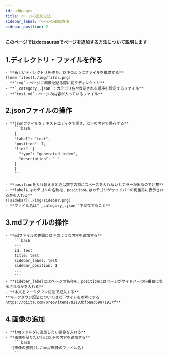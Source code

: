 ```yaml
---
id: addpages
title: ページの追加方法
sidebar_label: ページの追加方法
sidebar_position: 2
---
```

**このページではdocsaurusでページを追加する方法について説明します**
 
## 1.ディレクトリ・ファイルを作る
    - **新しいディレクトリを作り、以下のようにファイルを構成する**
    ![new files](./img/files.png)
    - **`img`：ページに画像を貼る際に使うディレクトリ**
    - **`_category_.json`：カテゴリ名や表示される順序を設定するファイル**
    - **`test.md`：ページの内容が入っているファイル**

## 2.jsonファイルの操作
    - **jsonファイルをテキストエディタで開き、以下の内容で保存する**
        ```bash
        {
        "label": "test",
        "position": 7,
        "link": {
          "type": "generated-index",
          "description": " "
        }
        }
        ```

    - **positionを入れ替えるときは数字の前にスペースを入れないとエラーが出るので注意**
    - **labelにはカテゴリの名称を、positionにはカテゴリがサイドバーの何番目に表示されるかを入れる**
    ![sidebar](./img/sidebar.png)
    - **ファイル名は"`_category_.json`"で保存すること**

## 3.mdファイルの操作
    - **mdファイルの先頭に以下のような内容を追加する**
        ```bash
        ---
        id: test
        title: test
        sidebar_label: test
        sidebar_position: 1
        ---
        ```
    - **sidebar_labelにはページの名称を、positionにはページがサイドバーの何番目に表示されるかを入れる**
    - **本文をマークダウン記法で記入する**
    **マークダウン記法については以下サイトを参考にするhttps://qiita.com/oreo/items/82183bfbaac69971917f**

## 4.画像の追加
    - **imgフォルダに追加したい画像を入れる**
    - **画像を貼りたい行に以下の内容を追加する**
        ```bash
      ![画像の説明](./img/画像のファイル名) 
        ```